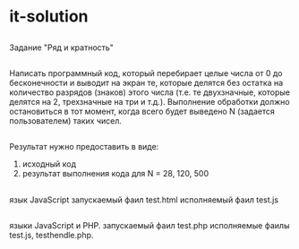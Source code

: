 # it-solution
##
Задание "Ряд и кратность"
##
Написать программный код, который перебирает целые числа от 0 до бесконечности и выводит на экран те, которые делятся без остатка на количество разрядов (знаков) этого числа (т.е. те двухзначные, которые делятся на 2, трехзначные на три и т.д.). Выполнение обработки должно остановиться в тот момент, когда всего будет выведено N (задается пользователем) таких чисел.
##
Результат нужно предоставить в виде:
1) исходный код
2) результат выполнения кода для N = 28, 120, 500
##
язык JavaScript
запускаемый фаил test.html
исполняемый фаил test.js
##
языки JavaScript и PHP.
запускаемый фаил test.php
исполняемые фаилы test.js, testhendle.php.
